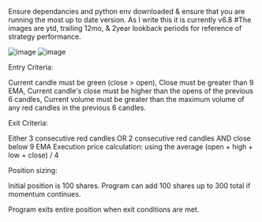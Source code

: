 Ensure dependancies and python env downloaded & ensure that you are running the most up to date version. As I write this it is currently v6.8
#The images are ytd, trailing 12mo, & 2year lookback periods for reference of strategy performance.

![image](https://github.com/user-attachments/assets/9c6d2b91-eace-4b32-89ff-8d09345b6cd8)
![image](https://github.com/user-attachments/assets/6b11c843-9903-4f9d-9fb7-b0f0f0ef534b)



Entry Criteria:

Current candle must be green (close > open),
Close must be greater than 9 EMA,
Current candle's close must be higher than the opens of the previous 6 candles,
Current volume must be greater than the maximum volume of any red candles in the previous 6 candles.

Exit Criteria:

Either 3 consecutive red candles OR 2 consecutive red candles AND close below 9 EMA
Execution price calculation: using the average (open + high + low + close) / 4

Position sizing:

Initial position is 100 shares. Program can add 100 shares up to 300 total if momentum continues.

Program exits entire position when exit conditions are met.
